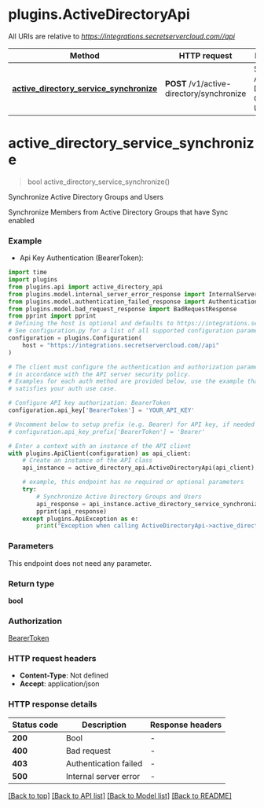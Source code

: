 # plugins.ActiveDirectoryApi

All URIs are relative to *https://integrations.secretservercloud.com//api*

Method | HTTP request | Description
------------- | ------------- | -------------
[**active_directory_service_synchronize**](ActiveDirectoryApi.md#active_directory_service_synchronize) | **POST** /v1/active-directory/synchronize | Synchronize Active Directory Groups and Users


# **active_directory_service_synchronize**
> bool active_directory_service_synchronize()

Synchronize Active Directory Groups and Users

Synchronize Members from Active Directory Groups that have Sync enabled

### Example

* Api Key Authentication (BearerToken):

```python
import time
import plugins
from plugins.api import active_directory_api
from plugins.model.internal_server_error_response import InternalServerErrorResponse
from plugins.model.authentication_failed_response import AuthenticationFailedResponse
from plugins.model.bad_request_response import BadRequestResponse
from pprint import pprint
# Defining the host is optional and defaults to https://integrations.secretservercloud.com//api
# See configuration.py for a list of all supported configuration parameters.
configuration = plugins.Configuration(
    host = "https://integrations.secretservercloud.com//api"
)

# The client must configure the authentication and authorization parameters
# in accordance with the API server security policy.
# Examples for each auth method are provided below, use the example that
# satisfies your auth use case.

# Configure API key authorization: BearerToken
configuration.api_key['BearerToken'] = 'YOUR_API_KEY'

# Uncomment below to setup prefix (e.g. Bearer) for API key, if needed
# configuration.api_key_prefix['BearerToken'] = 'Bearer'

# Enter a context with an instance of the API client
with plugins.ApiClient(configuration) as api_client:
    # Create an instance of the API class
    api_instance = active_directory_api.ActiveDirectoryApi(api_client)

    # example, this endpoint has no required or optional parameters
    try:
        # Synchronize Active Directory Groups and Users
        api_response = api_instance.active_directory_service_synchronize()
        pprint(api_response)
    except plugins.ApiException as e:
        print("Exception when calling ActiveDirectoryApi->active_directory_service_synchronize: %s\n" % e)
```


### Parameters
This endpoint does not need any parameter.

### Return type

**bool**

### Authorization

[BearerToken](../README.md#BearerToken)

### HTTP request headers

 - **Content-Type**: Not defined
 - **Accept**: application/json


### HTTP response details

| Status code | Description | Response headers |
|-------------|-------------|------------------|
**200** | Bool |  -  |
**400** | Bad request |  -  |
**403** | Authentication failed |  -  |
**500** | Internal server error |  -  |

[[Back to top]](#) [[Back to API list]](../README.md#documentation-for-api-endpoints) [[Back to Model list]](../README.md#documentation-for-models) [[Back to README]](../README.md)

